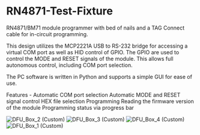 # RN4871-Test-Fixture
RN4871/BM71 module programmer with bed of nails and a TAG Connect cable for in-circuit programming.

This design utilizes the MCP2221A USB to RS-232 bridge for accessing a virtual COM port as well as HID control of GPIO. The GPIO are used to control the MODE and RESET signals of the module. This allows full autonomous control, including COM port selection. 

The PC software is written in Python and supports a simple GUI for ease of use. 

Features -
	Automatic COM port selection
	Automatic MODE and RESET signal control
	HEX file selection
	Programming
	Reading the firmware version of the module
	Programming status via progress bar


![DFU_Box_2 (Custom)](https://user-images.githubusercontent.com/57275578/133635424-63dbe74d-44dc-4b84-8371-615bef7b4764.jpg)
![DFU_Box_3 (Custom)](https://user-images.githubusercontent.com/57275578/133635438-daea0b2b-8d7d-4c5e-9653-2b30cec0ea9e.jpg)
![DFU_Box_4 (Custom)](https://user-images.githubusercontent.com/57275578/133635447-ddd66308-c7f1-4fd5-a29c-cf0db33f8ad4.jpg)
![DFU_Box_1 (Custom)](https://user-images.githubusercontent.com/57275578/133635457-ac1d6277-9632-4716-a20f-be665f76d383.jpg)


